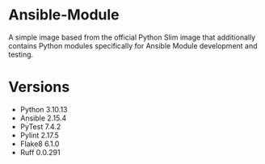 # Ansible-Module

A simple image based from the official Python Slim image that additionally contains Python modules specifically for Ansible Module development and testing.

# Versions

- Python 3.10.13
- Ansible 2.15.4
- PyTest 7.4.2
- Pylint 2.17.5
- Flake8 6.1.0
- Ruff 0.0.291
